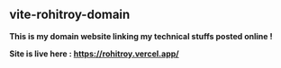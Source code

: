<h2>vite-rohitroy-domain</h2>

<b>This is my domain website linking my technical stuffs posted online !</b>

<b>Site is live here : https://rohitroy.vercel.app/</b>

